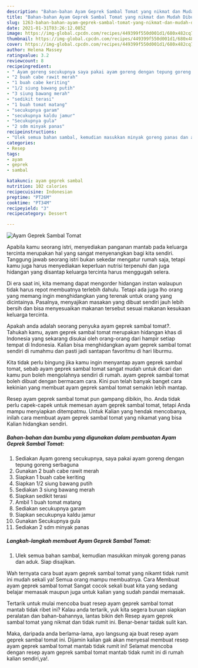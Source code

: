 ```yaml
---
description: "Bahan-bahan Ayam Geprek Sambal Tomat yang nikmat dan Mudah Dibuat"
title: "Bahan-bahan Ayam Geprek Sambal Tomat yang nikmat dan Mudah Dibuat"
slug: 1263-bahan-bahan-ayam-geprek-sambal-tomat-yang-nikmat-dan-mudah-dibuat
date: 2021-01-31T03:26:12.085Z
image: https://img-global.cpcdn.com/recipes/449399f550d001d1/680x482cq70/ayam-geprek-sambal-tomat-foto-resep-utama.jpg
thumbnail: https://img-global.cpcdn.com/recipes/449399f550d001d1/680x482cq70/ayam-geprek-sambal-tomat-foto-resep-utama.jpg
cover: https://img-global.cpcdn.com/recipes/449399f550d001d1/680x482cq70/ayam-geprek-sambal-tomat-foto-resep-utama.jpg
author: Helena Massey
ratingvalue: 3.2
reviewcount: 8
recipeingredient:
- " Ayam goreng secukupnya saya pakai ayam goreng dengan tepung goreng serbaguna"
- "2 buah cabe rawit merah"
- "1 buah cabe keriting"
- "1/2 siung bawang putih"
- "3 siung bawang merah"
- "sedikit terasi"
- "1 buah tomat matang"
- "secukupnya garam"
- "secukupnya kaldu jamur"
- "Secukupnya gula"
- "2 sdm minyak panas"
recipeinstructions:
- "Ulek semua bahan sambal, kemudian masukkan minyak goreng panas dan aduk. Siap disajikan."
categories:
- Resep
tags:
- ayam
- geprek
- sambal

katakunci: ayam geprek sambal 
nutrition: 102 calories
recipecuisine: Indonesian
preptime: "PT26M"
cooktime: "PT34M"
recipeyield: "3"
recipecategory: Dessert

---
```



![Ayam Geprek Sambal Tomat](https://img-global.cpcdn.com/recipes/449399f550d001d1/680x482cq70/ayam-geprek-sambal-tomat-foto-resep-utama.jpg)

Apabila kamu seorang istri, menyediakan panganan mantab pada keluarga tercinta merupakan hal yang sangat menyenangkan bagi kita sendiri. Tanggung jawab seorang istri bukan sekedar mengatur rumah saja, tetapi kamu juga harus menyediakan keperluan nutrisi terpenuhi dan juga hidangan yang disantap keluarga tercinta harus menggugah selera.

Di era  saat ini, kita memang dapat mengorder hidangan instan walaupun tidak harus repot membuatnya terlebih dahulu. Tetapi ada juga lho orang yang memang ingin menghidangkan yang terenak untuk orang yang dicintainya. Pasalnya, menyajikan masakan yang dibuat sendiri jauh lebih bersih dan bisa menyesuaikan makanan tersebut sesuai makanan kesukaan keluarga tercinta. 



Apakah anda adalah seorang penyuka ayam geprek sambal tomat?. Tahukah kamu, ayam geprek sambal tomat merupakan hidangan khas di Indonesia yang sekarang disukai oleh orang-orang dari hampir setiap tempat di Indonesia. Kalian bisa menghidangkan ayam geprek sambal tomat sendiri di rumahmu dan pasti jadi santapan favoritmu di hari liburmu.

Kita tidak perlu bingung jika kamu ingin menyantap ayam geprek sambal tomat, sebab ayam geprek sambal tomat sangat mudah untuk dicari dan kamu pun boleh mengolahnya sendiri di rumah. ayam geprek sambal tomat boleh dibuat dengan bermacam cara. Kini pun telah banyak banget cara kekinian yang membuat ayam geprek sambal tomat semakin lebih mantap.

Resep ayam geprek sambal tomat pun gampang dibikin, lho. Anda tidak perlu capek-capek untuk memesan ayam geprek sambal tomat, tetapi Anda mampu menyiapkan ditempatmu. Untuk Kalian yang hendak mencobanya, inilah cara membuat ayam geprek sambal tomat yang nikamat yang bisa Kalian hidangkan sendiri.

<!--inarticleads1-->

##### Bahan-bahan dan bumbu yang digunakan dalam pembuatan Ayam Geprek Sambal Tomat:

1. Sediakan  Ayam goreng secukupnya, saya pakai ayam goreng dengan tepung goreng serbaguna
1. Gunakan 2 buah cabe rawit merah
1. Siapkan 1 buah cabe keriting
1. Siapkan 1/2 siung bawang putih
1. Sediakan 3 siung bawang merah
1. Siapkan sedikit terasi
1. Ambil 1 buah tomat matang
1. Sediakan secukupnya garam
1. Siapkan secukupnya kaldu jamur
1. Gunakan Secukupnya gula
1. Sediakan 2 sdm minyak panas




<!--inarticleads2-->

##### Langkah-langkah membuat Ayam Geprek Sambal Tomat:

1. Ulek semua bahan sambal, kemudian masukkan minyak goreng panas dan aduk. Siap disajikan.




Wah ternyata cara buat ayam geprek sambal tomat yang nikamt tidak rumit ini mudah sekali ya! Semua orang mampu membuatnya. Cara Membuat ayam geprek sambal tomat Sangat cocok sekali buat kita yang sedang belajar memasak maupun juga untuk kalian yang sudah pandai memasak.

Tertarik untuk mulai mencoba buat resep ayam geprek sambal tomat mantab tidak ribet ini? Kalau anda tertarik, yuk kita segera buruan siapkan peralatan dan bahan-bahannya, lantas bikin deh Resep ayam geprek sambal tomat yang nikmat dan tidak rumit ini. Benar-benar taidak sulit kan. 

Maka, daripada anda berlama-lama, ayo langsung aja buat resep ayam geprek sambal tomat ini. Dijamin kalian gak akan menyesal membuat resep ayam geprek sambal tomat mantab tidak rumit ini! Selamat mencoba dengan resep ayam geprek sambal tomat mantab tidak rumit ini di rumah kalian sendiri,ya!.

